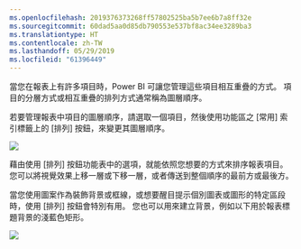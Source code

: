 ```yaml
---
ms.openlocfilehash: 2019376373268ff57802525ba5b7ee6b7a8ff32e
ms.sourcegitcommit: 60dad5aa0d85db790553e537bf8ac34ee3289ba3
ms.translationtype: HT
ms.contentlocale: zh-TW
ms.lasthandoff: 05/29/2019
ms.locfileid: "61396449"
---
```

當您在報表上有許多項目時，Power BI 可讓您管理這些項目相互重疊的方式。 項目的分層方式或相互重疊的排列方式通常稱為圖層順序。

若要管理報表中項目的圖層順序，請選取一個項目，然後使用功能區之 [常用]  索引標籤上的 [排列]  按鈕，來變更其圖層順序。

![](media/3-11f-arrange-visual-zorder/3-11f_1.png)

藉由使用 [排列]  按鈕功能表中的選項，就能依照您想要的方式來排序報表項目。 您可以將視覺效果上移一層或下移一層，或者傳送到整個順序的最前方或最後方。

當您使用圖案作為裝飾背景或框線，或想要醒目提示個別圖表或圖形的特定區段時，使用 [排列] 按鈕會特別有用。 您也可以用來建立背景，例如以下用於報表標題背景的淺藍色矩形。

![](media/3-11f-arrange-visual-zorder/3-11f_2.png)

